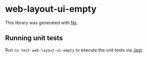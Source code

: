 # web-layout-ui-empty

This library was generated with [Nx](https://nx.dev).

## Running unit tests

Run `nx test web-layout-ui-empty` to execute the unit tests via [Jest](https://jestjs.io).
